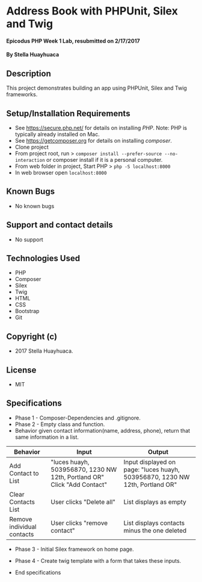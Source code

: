 # Address Book with PHPUnit, Silex and Twig

#### Epicodus PHP Week 1 Lab, resubmitted on 2/17/2017

#### By Stella Huayhuaca

## Description

This project demonstrates building an app using PHPUnit, Silex and Twig frameworks.

## Setup/Installation Requirements
* See https://secure.php.net/ for details on installing _PHP_.  Note: PHP is typically already installed on Mac.
* See https://getcomposer.org for details on installing _composer_.
* Clone project
* From project root, run > `composer install --prefer-source --no-interaction` or composer install if it is a personal computer.
* From web folder in project, Start PHP > `php -S localhost:8000`
* In web browser open `localhost:8000`

## Known Bugs
* No known bugs

## Support and contact details
* No support

## Technologies Used
* PHP
* Composer
* Silex
* Twig
* HTML
* CSS
* Bootstrap
* Git

## Copyright (c)
* 2017 Stella Huayhuaca.

## License
* MIT

## Specifications
* Phase 1 - Composer-Dependencies and .gitignore.
* Phase 2 - Empty class and function.
* Behavior given contact information(name, address, phone), return that same information in a list.

|Behavior|Input|Output|
|--------|-----|------|
| Add Contact to List | "luces huayh, 503956870, 1230 NW 12th, Portland OR" Click "Add Contact" | Input displayed on page: "luces huayh, 503956870, 1230 NW 12th, Portland OR" |
| Clear Contacts List | User clicks "Delete all" | List displays as empty |
| Remove individual contacts| User clicks "remove contact" | List displays contacts minus the one deleted |

* Phase 3 - Initial Silex framework on home page.
* Phase 4 - Create twig template with a form that takes these inputs.

* End specifications
